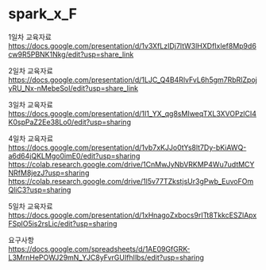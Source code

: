 # spark_x_F

1일차 교육자료</br>
https://docs.google.com/presentation/d/1v3XfLzIDj7ItW3lHXDfIxlef8Mp9d6cw9R5PBNK1Nkg/edit?usp=share_link

2일차 교육자료</br>
https://docs.google.com/presentation/d/1LJC_Q4B4RlvFvL6h5gm7RbRIZpojyRU_Nx-nMebeSoI/edit?usp=share_link

3일차 교육자료</br>
https://docs.google.com/presentation/d/1I1_YX_qg8sMIweqTXL3XVOPzlCI4K0spPaZ2Ee38Lo0/edit?usp=sharing

4일차 교육자료</br>
https://docs.google.com/presentation/d/1vb7xKJJo0tYs8lt7Dy-bKiAWQ-a6d64jQKLMgo0imE0/edit?usp=sharing
https://colab.research.google.com/drive/1CnMwJyNbVRKMP4Wu7udtMCYNRfM8jezJ?usp=sharing
https://colab.research.google.com/drive/1l5v77TZkstjsUr3gPwb_EuvoFOmQliC3?usp=sharing

5일차 교육자료</br>
https://docs.google.com/presentation/d/1xHnagoZxbocs9rITt8TkkcESZlApxFSplO5is2rsLic/edit?usp=sharing


요구사항</br>
https://docs.google.com/spreadsheets/d/1AE09GfGRK-L3MrnHePOWJ29mN_YJC8yFvrGUIfhIlbs/edit?usp=sharing
